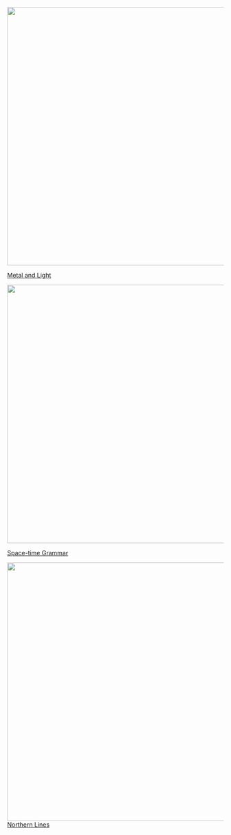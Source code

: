 <img src="https://user-images.githubusercontent.com/29188589/125689751-828a3be9-2cbd-4f6e-a568-9827662e4557.PNG" width="600">
<!-- <img src="https://github.com/stevenwmarks/metalLight/blob/main/mlScreenShot.PNG" width="600"> -->

<a href="https://stevenwmarks.github.io/metalLight/">Metal and Light</a>

<!-- <img src="https://github.com/stevenwmarks/spacetimeGrammar/blob/main/stgScreenShot.PNG" width="600"> -->
<img src="https://user-images.githubusercontent.com/29188589/126886199-e40faa9e-212b-44c2-bbca-5dfcdb2d3d9f.PNG" width="600">

<a href="https://stevenwmarks.github.io/spacetimeGrammar/">Space-time Grammar</a>

<img src="https://user-images.githubusercontent.com/29188589/127587461-b1b406a0-122b-44b4-a0c5-eab75b0626b6.PNG" width="600">
<a href="https://stevenwmarks.github.io/northernLines/">Northern Lines</a>



<!-- You can use the [editor on GitHub](https://github.com/stevenwmarks/stevenwmarks/edit/gh-pages/index.md) to maintain and preview the content for your website in Markdown files.

Whenever you commit to this repository, GitHub Pages will run [Jekyll](https://jekyllrb.com/) to rebuild the pages in your site, from the content in your Markdown files. -->

<!-- Markdown is a lightweight and easy-to-use syntax for styling your writing. It includes conventions for

```markdown
Syntax highlighted code block

# Header 1
## Header 2
### Header 3

- Bulleted
- List

1. Numbered
2. List

**Bold** and _Italic_ and `Code` text

[Link](url) and ![Image](src)
```

For more details see [GitHub Flavored Markdown](https://guides.github.com/features/mastering-markdown/).

### Jekyll Themes

Your Pages site will use the layout and styles from the Jekyll theme you have selected in your [repository settings](https://github.com/stevenwmarks/stevenwmarks/settings/pages). The name of this theme is saved in the Jekyll `_config.yml` configuration file.

### Support or Contact

Having trouble with Pages? Check out our [documentation](https://docs.github.com/categories/github-pages-basics/) or [contact support](https://support.github.com/contact) and we’ll help you sort it out. -->
